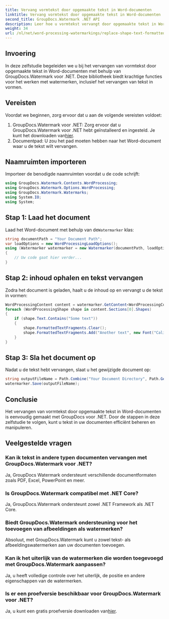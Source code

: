 ```yaml
---
title: Vervang vormtekst door opgemaakte tekst in Word-documenten
linktitle: Vervang vormtekst door opgemaakte tekst in Word-documenten
second_title: GroupDocs.Watermark .NET API
description: Leer hoe u vormtekst vervangt door opgemaakte tekst in Word-documenten met GroupDocs.Watermark voor .NET. Uw documentbewerkingsmogelijkheden moeiteloos.
weight: 34
url: /nl/net/word-processing-watermarkings/replace-shape-text-formatted-text-word-docs/
---
```

## Invoering
In deze zelfstudie begeleiden we u bij het vervangen van vormtekst door opgemaakte tekst in Word-documenten met behulp van GroupDocs.Watermark voor .NET. Deze bibliotheek biedt krachtige functies voor het werken met watermerken, inclusief het vervangen van tekst in vormen.
## Vereisten
Voordat we beginnen, zorg ervoor dat u aan de volgende vereisten voldoet:
1.  GroupDocs.Watermark voor .NET: Zorg ervoor dat u GroupDocs.Watermark voor .NET hebt geïnstalleerd en ingesteld. Je kunt het downloaden van[hier](https://releases.groupdocs.com/Watermark/net/).
2. Documentpad: U zou het pad moeten hebben naar het Word-document waar u de tekst wilt vervangen.

## Naamruimten importeren
Importeer de benodigde naamruimten voordat u de code schrijft:
```csharp
using GroupDocs.Watermark.Contents.WordProcessing;
using GroupDocs.Watermark.Options.WordProcessing;
using GroupDocs.Watermark.Watermarks;
using System.IO;
using System;
```
## Stap 1: Laad het document
 Laad het Word-document met behulp van de`Watermarker` klas:
```csharp
string documentPath = "Your Document Path";
var loadOptions = new WordProcessingLoadOptions();
using (Watermarker watermarker = new Watermarker(documentPath, loadOptions))
{
    // Uw code gaat hier verder...
}
```
## Stap 2: inhoud ophalen en tekst vervangen
Zodra het document is geladen, haalt u de inhoud op en vervangt u de tekst in vormen:
```csharp
WordProcessingContent content = watermarker.GetContent<WordProcessingContent>();
foreach (WordProcessingShape shape in content.Sections[0].Shapes)
{
    if (shape.Text.Contains("Some text"))
    {
        shape.FormattedTextFragments.Clear();
        shape.FormattedTextFragments.Add("Another text", new Font("Calibri", 19, FontStyle.Bold), Color.Red, Color.Aqua);
    }
}
```
## Stap 3: Sla het document op
Nadat u de tekst hebt vervangen, slaat u het gewijzigde document op:
```csharp
string outputFileName = Path.Combine("Your Document Directory", Path.GetFileName(documentPath));
watermarker.Save(outputFileName);
```

## Conclusie
Het vervangen van vormtekst door opgemaakte tekst in Word-documenten is eenvoudig gemaakt met GroupDocs voor .NET. Door de stappen in deze zelfstudie te volgen, kunt u tekst in uw documenten efficiënt beheren en manipuleren.

## Veelgestelde vragen
### Kan ik tekst in andere typen documenten vervangen met GroupDocs.Watermark voor .NET?
Ja, GroupDocs Watermark ondersteunt verschillende documentformaten zoals PDF, Excel, PowerPoint en meer.
### Is GroupDocs.Watermark compatibel met .NET Core?
Ja, GroupDocs.Watermark ondersteunt zowel .NET Framework als .NET Core.
### Biedt GroupDocs.Watermark ondersteuning voor het toevoegen van afbeeldingen als watermerken?
Absoluut, met GroupDocs.Watermark kunt u zowel tekst- als afbeeldingswatermerken aan uw documenten toevoegen.
### Kan ik het uiterlijk van de watermerken die worden toegevoegd met GroupDocs.Watermark aanpassen?
Ja, u heeft volledige controle over het uiterlijk, de positie en andere eigenschappen van de watermerken.
### Is er een proefversie beschikbaar voor GroupDocs.Watermark voor .NET?
 Ja, u kunt een gratis proefversie downloaden van[hier](https://releases.groupdocs.com/).